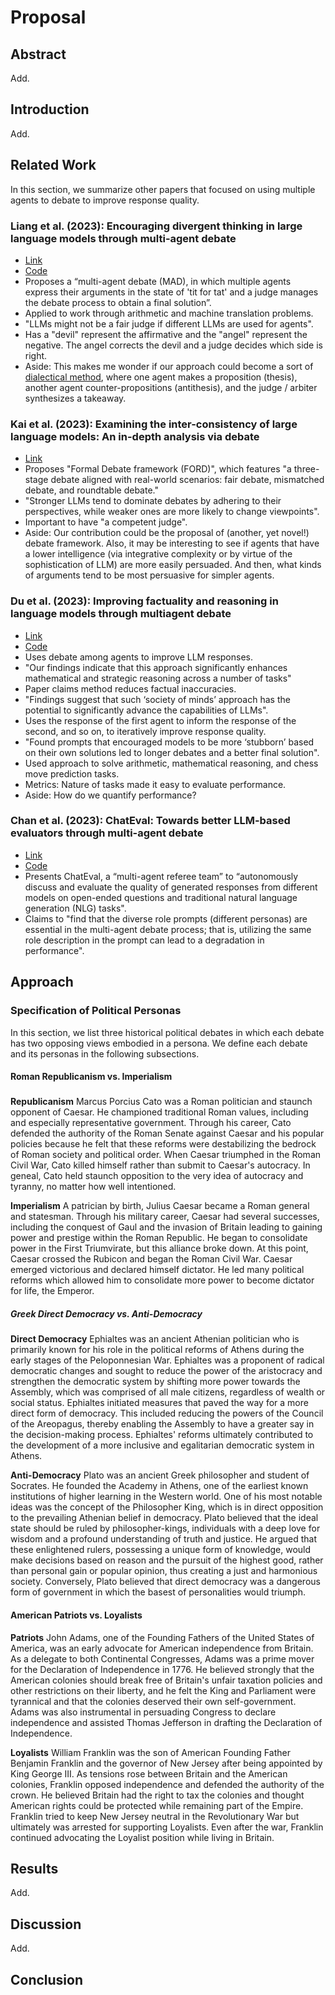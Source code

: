 # Proposal

## Abstract

Add.

## Introduction

Add.

## Related Work

In this section, we summarize other papers that focused on using multiple agents to debate to improve response quality.

### Liang et al. (2023): Encouraging divergent thinking in large language models through multi-agent debate
* [Link](https://arxiv.org/pdf/2305.19118.pdf)
* [Code](https://github.com/Skytliang/Multi-Agents-Debate)
* Proposes a “multi-agent debate (MAD), in which multiple agents express their arguments in the state of 'tit for tat' and a judge manages the debate process to obtain a final solution”.
* Applied to work through arithmetic and machine translation problems.
* "LLMs might not be a fair judge if different LLMs are used for agents".
* Has a "devil" represent the affirmative and the "angel" represent the negative. The angel corrects the devil and a judge decides which side is right.
* Aside: This makes me wonder if our approach could become a sort of [dialectical method](https://en.wikipedia.org/wiki/Dialectic), where one agent makes a proposition (thesis), another agent counter-propositions (antithesis), and the judge / arbiter synthesizes a takeaway.

### Kai et al. (2023): Examining the inter-consistency of large language models: An in-depth analysis via debate
* [Link](https://ui.adsabs.harvard.edu/abs/2023arXiv230511595X/abstract)
* Proposes "Formal Debate framework (FORD)", which features "a three-stage debate aligned with real-world scenarios: fair debate, mismatched debate, and roundtable debate."
*	"Stronger LLMs tend to dominate debates by adhering to their perspectives, while weaker ones are more likely to change viewpoints".
*	Important to have "a competent judge".
*	Aside: Our contribution could be the proposal of (another, yet novel!) debate framework. Also, it may be interesting to see if agents that have a lower intelligence (via integrative complexity or by virtue of the sophistication of LLM) are more easily persuaded. And then, what kinds of arguments tend to be most persuasive for simpler agents.

### Du et al. (2023): Improving factuality and reasoning in language models through multiagent debate
*	[Link](https://arxiv.org/pdf/2305.14325.pdf)
*	[Code](https://composable-models.github.io/llm_debate/)
*	Uses debate among agents to improve LLM responses.
*	"Our findings indicate that this approach significantly enhances mathematical and strategic reasoning across a number of tasks"
*	Paper claims method reduces factual inaccuracies.
*	"Findings suggest that such ‘society of minds’ approach has the potential to significantly advance the capabilities of LLMs".
*	Uses the response of the first agent to inform the response of the second, and so on, to iteratively improve response quality.
*	"Found prompts that encouraged models to be more ‘stubborn’ based on their own solutions led to longer debates and a better final solution".
*	Used approach to solve arithmetic, mathematical reasoning, and chess move prediction tasks.
*	Metrics: Nature of tasks made it easy to evaluate performance.
*	Aside: How do we quantify performance?

### Chan et al. (2023): ChatEval: Towards better LLM-based evaluators through multi-agent debate
*	[Link](https://arxiv.org/pdf/2308.07201.pdf)
*	[Code](https://github.com/chanchimin/ChatEval)
*	Presents ChatEval, a “multi-agent referee team” to “autonomously discuss and evaluate the quality of generated responses from different models on open-ended questions and traditional natural language generation (NLG) tasks".
*	Claims to "find that the diverse role prompts (different personas) are essential in the multi-agent debate process; that is, utilizing the same role description in the prompt can lead to a degradation in performance".

## Approach

### Specification of Political Personas

In this section, we list three historical political debates in which each debate has two opposing views embodied in a persona. We define each debate and its personas in the following subsections.

#### Roman Republicanism vs. Imperialism

##### 



**Republicanism** Marcus Porcius Cato was a Roman politician and staunch opponent of Caesar.  He championed traditional Roman values, including and especially representative government.  Through his career, Cato defended the authority of the Roman Senate against Caesar and his popular policies because he felt that these reforms were destabilizing the bedrock of Roman society and political order.  When Caesar triumphed in the Roman Civil War, Cato killed himself rather than submit to Caesar's autocracy.  In geneal, Cato held staunch opposition to the very idea of autocracy and tyranny, no matter how well intentioned.

**Imperialism** A patrician by birth, Julius Caesar became a Roman general and statesman.  Through his military career, Caesar had several successes, including the conquest of Gaul and the invasion of Britain leading to gaining power and prestige within the Roman Republic.  He began to consolidate power in the First Triumvirate, but this alliance broke down.  At this point, Caesar crossed the Rubicon and began the Roman Civil War.  Caesar emerged victorious and declared himself dictator.  He led many political reforms which allowed him to consolidate more power to become dictator for life, the Emperor.

##### Greek Direct Democracy vs. Anti-Democracy

**Direct Democracy** Ephialtes was an ancient Athenian politician who is primarily known for his role in the political reforms of Athens during the early stages of the Peloponnesian War.  Ephialtes was a proponent of radical democratic changes and sought to reduce the power of the aristocracy and strengthen the democratic system by shifting more power towards the Assembly, which was comprised of all male citizens, regardless of wealth or social status. Ephialtes initiated measures that paved the way for a more direct form of democracy. This included reducing the powers of the Council of the Areopagus, thereby enabling the Assembly to have a greater say in the decision-making process. Ephialtes' reforms ultimately contributed to the development of a more inclusive and egalitarian democratic system in Athens.

**Anti-Democracy** Plato was an ancient Greek philosopher and student of Socrates. He founded the Academy in Athens, one of the earliest known institutions of higher learning in the Western world. One of his most notable ideas was the concept of the Philosopher King, which is in direct opposition to the prevailing Athenian belief in democracy.  Plato believed that the ideal state should be ruled by philosopher-kings, individuals with a deep love for wisdom and a profound understanding of truth and justice. He argued that these enlightened rulers, possessing a unique form of knowledge, would make decisions based on reason and the pursuit of the highest good, rather than personal gain or popular opinion, thus creating a just and harmonious society.  Conversely, Plato believed that direct democracy was a dangerous form of government in which the basest of personalities would triumph.

#### American Patriots vs. Loyalists

**Patriots** John Adams, one of the Founding Fathers of the United States of America, was an early advocate for American independence from Britain.  As a delegate to both Continental Congresses, Adams was a prime mover for the Declaration of Independence in 1776. He believed strongly that the American colonies should break free of Britain's unfair taxation policies and other restrictions on their liberty, and he felt the King and Parliament were tyrannical and that the colonies deserved their own self-government.  Adams was also instrumental in persuading Congress to declare independence and assisted Thomas Jefferson in drafting the Declaration of Independence.

**Loyalists** William Franklin was the son of American Founding Father Benjamin Franklin and the governor of New Jersey after being appointed by King George III.  As tensions rose between Britain and the American colonies, Franklin opposed independence and defended the authority of the crown.  He believed Britain had the right to tax the colonies and thought American rights could be protected while remaining part of the Empire. Franklin tried to keep New Jersey neutral in the Revolutionary War but ultimately was arrested for supporting Loyalists.  Even after the war, Franklin continued advocating the Loyalist position while living in Britain.

## Results

Add.

## Discussion

Add.

## Conclusion
